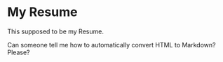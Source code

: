 # My Resume

This supposed to be my Resume.

Can someone tell me how to automatically convert HTML to Markdown? Please?